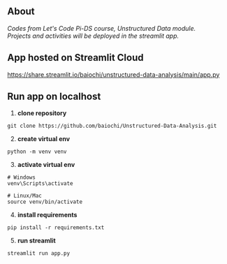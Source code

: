 ## About

*Codes from Let's Code Pi-DS course, Unstructured Data module.*  
*Projects and activities will be deployed in the streamlit app.* 

## App hosted on Streamlit Cloud

https://share.streamlit.io/baiochi/unstructured-data-analysis/main/app.py

## Run app on localhost

1. **clone repository**  
```
git clone https://github.com/baiochi/Unstructured-Data-Analysis.git
``` 
2. **create virtual env**  
```
python -m venv venv
```
3. **activate virtual env**   
```
# Windows
venv\Scripts\activate
```  
```
# Linux/Mac
source venv/bin/activate
```  
4. **install requirements**  
```
pip install -r requirements.txt
```  
5. **run streamlit**  
```
streamlit run app.py
```
